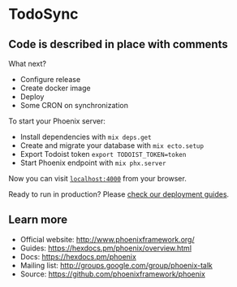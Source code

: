# TodoSync

## Code is described in place with comments

What next?

- Configure release
- Create docker image
- Deploy
- Some CRON on synchronization

To start your Phoenix server:

- Install dependencies with `mix deps.get`
- Create and migrate your database with `mix ecto.setup`
- Export Todoist token `export TODOIST_TOKEN=token`
- Start Phoenix endpoint with `mix phx.server`

Now you can visit [`localhost:4000`](http://localhost:4000) from your browser.

Ready to run in production? Please [check our deployment guides](https://hexdocs.pm/phoenix/deployment.html).

## Learn more

- Official website: http://www.phoenixframework.org/
- Guides: https://hexdocs.pm/phoenix/overview.html
- Docs: https://hexdocs.pm/phoenix
- Mailing list: http://groups.google.com/group/phoenix-talk
- Source: https://github.com/phoenixframework/phoenix
